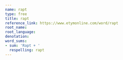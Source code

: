 ```yaml
---
name: rapt
type: free
title: rapt
reference_link: https://www.etymonline.com/word/rapt
root_name: 
root_language: 
denotation: 
word_sums:
- sum: 'Rapt + '
  respelling: rapt
---
```

